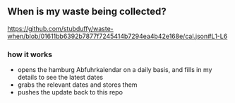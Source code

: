 ## When is my waste being collected?
  https://github.com/stubduffy/waste-when/blob/01611bb6392b7877f7245414b7294ea4b42e168e/cal.json#L1-L6
  
  ### how it works
  - opens the hamburg Abfuhrkalendar on a daily basis, and fills in my details to see the latest dates
  - grabs the relevant dates and stores them
  - pushes the update back to this repo
  
